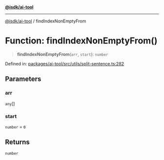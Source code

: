 [**@isdk/ai-tool**](../README.md)

***

[@isdk/ai-tool](../globals.md) / findIndexNonEmptyFrom

# Function: findIndexNonEmptyFrom()

> **findIndexNonEmptyFrom**(`arr`, `start`): `number`

Defined in: [packages/ai-tool/src/utils/split-sentence.ts:282](https://github.com/isdk/ai-tool.js/blob/7135b3a67072644f21685b76900b7f351401749e/src/utils/split-sentence.ts#L282)

## Parameters

### arr

`any`[]

### start

`number` = `0`

## Returns

`number`

